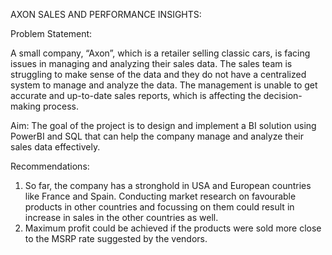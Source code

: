 AXON SALES AND PERFORMANCE INSIGHTS:

Problem Statement:

A small company, “Axon”, which is a retailer selling classic cars, is facing issues in managing and analyzing their sales data. The sales team is struggling to make sense of the data and they do not have a centralized system to manage and analyze the data. The management is unable to get accurate and up-to-date sales reports, which is affecting the decision-making process.

Aim:
The goal of the project is to design and implement a BI solution using PowerBI and SQL that can help the company manage and analyze their sales data effectively.

Recommendations:
1.	So far, the company has a stronghold in USA and European countries like France and Spain. Conducting market research on favourable products in other countries and   focussing on them could result in increase in sales in the other countries as well.
2. Maximum profit could be achieved if the products were sold more close to the MSRP rate suggested by the vendors.

